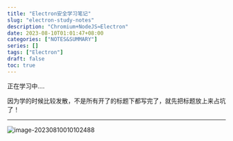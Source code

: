 ```yaml
---
title: "Electron安全学习笔记"
slug: "electron-study-notes"
description: "Chromium+NodeJS≈Electron"
date: 2023-08-10T01:01:47+08:00
categories: ["NOTES&SUMMARY"]
series: []
tags: ["Electron"]
draft: false
toc: true
---
```


正在学习中....

因为学的时候比较发散，不是所有开了的标题下都写完了，就先把标题放上来占坑了！

------

![image-20230810010102488](https://amiz-1307622586.cos.ap-chongqing.myqcloud.com/images/image-20230810010102488.png)
